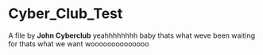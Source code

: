 # Cyber_Club_Test
 
A file by **John Cyberclub**
yeahhhhhhhh baby thats what weve been waiting for thats what we want woooooooooooooo
